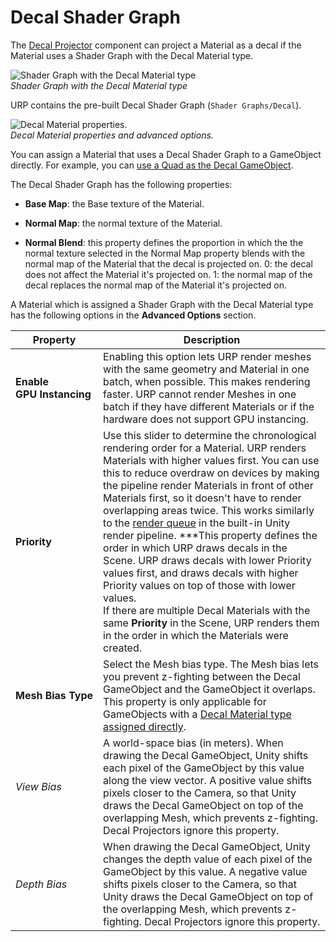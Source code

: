 # Decal Shader Graph

The [Decal Projector](renderer-feature-decal.md#decal-projector-component) component can project a Material as a decal if the Material uses a Shader Graph with the Decal Material type.

![Shader Graph with the Decal Material type](Images/decal/decal-shader-graph-material-type.png)<br/>*Shader Graph with the Decal Material type*

URP contains the pre-built Decal Shader Graph (`Shader Graphs/Decal`).

![Decal Material properties.](Images/decal/decal-material-properties.png)<br/>*Decal Material properties and advanced options.*

You can assign a Material that uses a Decal Shader Graph to a GameObject directly. For example, you can [use a Quad as the Decal GameObject](renderer-feature-decal.md#decal-gameobject).

The Decal Shader Graph has the following properties:

* **Base Map**: the Base texture of the Material.

* **Normal Map**: the normal texture of the Material.

* **Normal Blend**: this property defines the proportion in which the the normal texture selected in the Normal Map property blends with the normal map of the Material that the decal is projected on. 0: the decal does not affect the Material it's projected on. 1: the normal map of the decal replaces the normal map of the Material it's projected on.

A Material which is assigned a Shader Graph with the Decal Material type has the following options in the **Advanced Options** section.

| __Property__ | __Description__ |
|---|---|
| __Enable GPU&#160;Instancing__ | Enabling this option lets URP render meshes with the same geometry and Material in one batch, when possible. This makes rendering faster. URP cannot render Meshes in one batch if they have different Materials or if the hardware does not support GPU instancing. |
| __Priority__ | Use this slider to determine the chronological rendering order for a Material. URP renders Materials with higher values first. You can use this to reduce overdraw on devices by making the pipeline render Materials in front of other Materials first, so it doesn't have to render overlapping areas twice. This works similarly to the [render queue](https://docs.unity3d.com/ScriptReference/Material-renderQueue.html) in the built-in Unity render pipeline. ***This property defines the order in which URP draws decals in the Scene. URP draws decals with lower Priority values first, and draws decals with higher Priority values on top of those with lower values. <br />If there are multiple Decal Materials with the same __Priority__ in the Scene, URP renders them in the order in which the Materials were created. |
| <a name="mesh-bias-type"></a>__Mesh Bias Type__  | Select the Mesh bias type. The Mesh bias lets you prevent z-fighting between the Decal GameObject and the GameObject it overlaps. This property is only applicable for GameObjects with a [Decal Material type assigned directly](renderer-feature-decal.md#decal-gameobject). |
| _View Bias_         | A world-space bias (in meters). When drawing the Decal GameObject, Unity shifts each pixel of the GameObject by this value along the view vector. A positive value shifts pixels closer to the Camera, so that Unity draws the Decal GameObject on top of the overlapping Mesh, which prevents z-fighting. Decal Projectors ignore this property. |
| _Depth Bias_        | When drawing the Decal GameObject, Unity changes the depth value of each pixel of the GameObject by this value. A negative value shifts pixels closer to the Camera, so that Unity draws the Decal GameObject on top of the overlapping Mesh, which prevents z-fighting. Decal Projectors ignore this property. |
